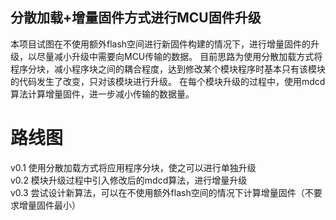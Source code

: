 分散加载+增量固件方式进行MCU固件升级
----------------------------------

本项目试图在不使用额外flash空间进行新固件构建的情况下，进行增量固件的升级，以尽量减小升级中需要向MCU传输的数据。
目前思路为使用分散加载方式将程序分块，减小程序块之间的耦合程度，达到修改某个模块程序时基本只有该模块的代码发生了改变，只对该模块进行升级。
在每个模块升级的过程中，使用mdcd算法计算增量固件，进一步减小传输的数据量。

# 路线图
v0.1 使用分散加载方式将应用程序分块，使之可以进行单独升级  
v0.2 模块升级过程中引入修改后的mdcd算法，进行增量升级  
v0.3 尝试设计新算法，可以在不使用额外flash空间的情况下计算增量固件（不要求增量固件最小）  





